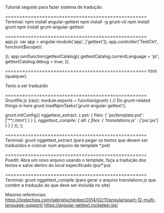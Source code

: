 Tutorial seguido para fazer sistema de tradução.

==================================================
Terminal:
npm install angular-gettext
npm install -g grunt-cli
npm install grunt
npm install grunt-angular-gettext

==================================================
app.js:
var app = angular.module('app', ['gettext']);
app.controller('TestCtrl', function($scope){

});
app.run(function(gettextCatalog){
	gettextCatalog.currentLanguage = 'pt';
	gettextCatalog.debug = true;
});

==================================================
html (qualquer):
<p translate>Texto a ser traduzido</p>

==================================================
Gruntfile.js (raiz):
module.exports = function(grunt) {
  // Do grunt-related things in here
  grunt.loadNpmTasks('grunt-angular-gettext');
  
  grunt.initConfig({
      nggettext_extract: {
          pot: {
              files: {
                  'po/template.pot': ['**/*.html']
              }
          }
      },
      nggettext_compile: {
          all: {
              files: {
                  'translations.js' : ['po/*.po']
              }
          }
      }
  });
};

==================================================
Terminal:
grunt nggettext_extract (para pegar os textos que
devem ser traduzidos e colocar num arquivo de 
template *.pot)

==================================================
Poedit:
Abra um novo arquivo usando o template, faça a 
tradução dos textos e salve dentro do local 
especificado (po/*.po)

==================================================
Terminal:
grunt nggettext_compile (para gerar o arquivo
translations.js que contém a tradução do que deve ser 
incluida no site)

Maiores referências:
https://lostechies.com/gabrielschenker/2014/02/11/angularjspart-12-multi-language-support/
https://angular-gettext.rocketeer.be/